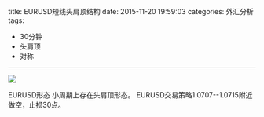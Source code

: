 title: EURUSD短线头肩顶结构
date: 2015-11-20 19:59:03
categories: 外汇分析
tags:
- 30分钟
- 头肩顶
- 对称
---
![](http://eurusd.qiniudn.com/109.png)

EURUSD形态 小周期上存在头肩顶形态。  EURUSD交易策略1.0707--1.0715附近做空，止损30点。

